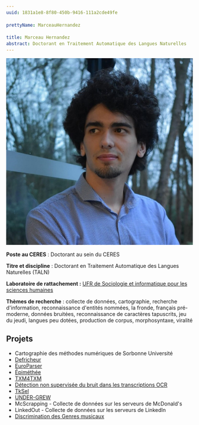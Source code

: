 ```yaml
---
uuid: 1831a1e8-8f80-450b-9416-111a2cde49fe

prettyName: MarceauHernandez

title: Marceau Hernandez
abstract: Doctorant en Traitement Automatique des Langues Naturelles
---
```


![](hernandez_marceau.jpg)

**Poste au CERES** : Doctorant au sein du CERES

**Titre et discipline** : Doctorant en Traitement Automatique des Langues Naturelles (TALN)

**Laboratoire de rattachement :** [UFR de Sociologie et informatique pour les sciences humaines](https://lettres.sorbonne-universite.fr/faculte-des-lettres/ufr/ufr-de-sociologie-et-informatique-pour-les-sciences-humaines)

**Thèmes de recherche** : collecte de données, cartographie, recherche d'information, reconnaissance d'entités nommées, la fronde, français pré-moderne, données bruitées, reconnaissance de caractères tapuscrits, jeu du jeudi, langues peu dotées, production de corpus, morphosyntaxe, viralité

## Projets

- Cartographie des méthodes numériques de Sorbonne Université
- [Defricheur](https://ceres.huma-num.fr/defricheur/)
- [EuroParser](https://ceres.huma-num.fr/europarser/)
- [Épiméthée](https://epimethee.marceau-h.fr/)
- [TXM4TXM](https://ceres.huma-num.fr/txm4txm/)
- [Détection non supervisée du bruit dans les transcriptions OCR](https://cdn.marceau-h.fr/memoire.pdf/)
- [TkSel](https://pypi.org/project/tksel/)
- [UNDER-GREW](https://github.com/Marceau-h/UNDER-GREW/)
- McScrapping - Collecte de données sur les serveurs de McDonald's
- LinkedOut - Collecte de données sur les serveurs de LinkedIn
- [Discrimination des Genres musicaux](https://github.com/Marceau-h/diconeo)

